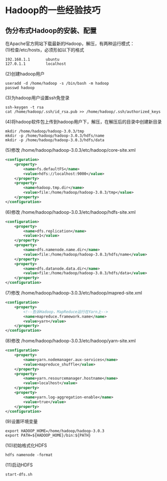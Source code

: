 # Hadoop的一些经验技巧

## 伪分布式Hadoop的安装、配置
在Apache官方网站下载最新的Hadoop，解压，有两种运行模式：   
(1)检查/etc/hosts，必须形如以下的格式
```text
192.168.1.1       ubuntu
127.0.1.1         localhost
```
(2)创建hadoop用户
```shell
useradd -d /home/hadoop -s /bin/bash -m hadoop
passwd hadoop
```
(3)为hadoop用户设置ssh免登录
```shell
ssh-keygen -t rsa
cat /home/hadoop/.ssh/id_rsa.pub >> /home/hadoop/.ssh/authorized_keys
```
(4)将hadoop软件包上传到hadoop用户下，解压，在解压后的目录中创建新目录
```shell
mkdir /home/hadoop/hadoop-3.0.3/tmp
mkdir -p /home/hadoop/hadoop-3.0.3/hdfs/name
mkdir -p /home/hadoop/hadoop-3.0.3/hdfs/data
```
(5)修改 /home/hadoop/hadoop-3.0.3/etc/hadoop/core-site.xml
```xml
<configuration>
    <property>
        <name>fs.defaultFS</name>
        <value>hdfs://localhost:9000</value>
    </property>
    <property>
        <name>hadoop.tmp.dir</name>
        <value>file:/home/hadoop/hadoop-3.0.3/tmp</value>
    </property>
</configuration>
```
(6)修改 /home/hadoop/hadoop-3.0.3/etc/hadoop/hdfs-site.xml
```xml
<configuration>
    <property>
        <name>dfs.replication</name>
        <value>1</value>
    </property>
    <property>
        <name>dfs.namenode.name.dir</name>
        <value>file:/home/hadoop/hadoop-3.0.3/hdfs/name</value>
    </property>
    <property>
        <name>dfs.datanode.data.dir</name>
        <value>file:/home/hadoop/hadoop-3.0.3/hdfs/data</value>
    </property>
</configuration>
```
(7)修改 /home/hadoop/hadoop-3.0.3/etc/hadoop/mapred-site.xml
```xml
<configuration>
    <property>
        <!--告诉Hadoop，MapReduce运行在Yarn上-->
        <name>mapreduce.framework.name</name>
        <value>yarn</value>
    </property>
</configuration>
```
(8)修改 /home/hadoop/hadoop-3.0.3/etc/hadoop/yarn-site.xml
```xml
<configuration>
    <property>
        <name>yarn.nodemanager.aux-services</name>
        <value>mapreduce_shuffle</value>
    </property>
	<property>
        <name>yarn.resourcemanager.hostname</name>
        <value>localhost</value>
    </property>
	<property>
        <name>yarn.log-aggregation-enable</name>
        <value>true</value>
    </property>
</configuration>
```
(9)设置环境变量
```shell
export HADOOP_HOME=/home/hadoop/hadoop-3.0.3
export PATH=${HADOOP_HOME}/bin:${PATH}
```
(10)初始格式化HDFS
```shell
hdfs namenode -format
```
(11)启动HDFS
```shell
start-dfs.sh
```
